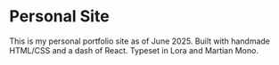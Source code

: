 # Personal Site

This is my personal portfolio site as of June 2025. Built with handmade HTML/CSS and a dash of React. Typeset in Lora and Martian Mono.
